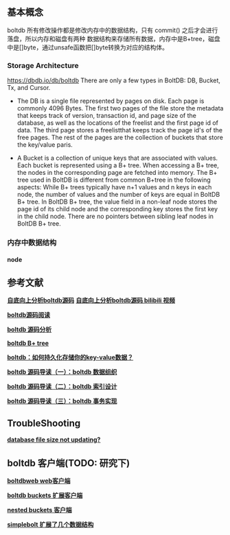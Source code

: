 





## 基本概念
boltdb 所有修改操作都是修改内存中的数据结构，只有 commit() 之后才会进行落盘，所以内存和磁盘有两种
数据结构来存储所有数据，内存中是B+tree，磁盘中是[]byte，通过unsafe函数把[]byte转换为对应的结构体。

### Storage Architecture
https://dbdb.io/db/boltdb
There are only a few types in BoltDB: DB, Bucket, Tx, and Cursor. 
* The DB is a single file represented by pages on disk. Each page is commonly 4096 Bytes. 
  The first two pages of the file store the metadata that keeps track of version, transaction id, and page size of the database, 
  as well as the locations of the freelist and the first page id of data. 
  The third page stores a freelistthat keeps track the page id's of the free pages. 
  The rest of the pages are the collection of buckets that store the key/value paris. 

* A Bucket is a collection of unique keys that are associated with values. Each bucket is represented using a B+ tree. 
  When accessing a B+ tree, the nodes in the corresponding page are fetched into memory. 
  The B+ tree used in BoltDB is different from common B+tree in the following aspects: 
  While B+ trees typically have n+1 values and n keys in each node, the number of values and the number of keys are equal in BoltDB B+ tree. 
  In BoltDB B+ tree, the value field in a non-leaf node stores the page id of its child node and the corresponding key stores the first key in the child node. 
  There are no pointers between sibling leaf nodes in BoltDB B+ tree.

### 内存中数据结构

#### node





## 参考文献
**[自底向上分析boltdb源码](https://jaydenwen123.github.io/boltdb/)**
**[自底向上分析boltdb源码 bilibili 视频](https://www.bilibili.com/video/BV1Zv411G7ty?p=11)**

**[boltdb源码阅读](https://zhuanlan.zhihu.com/p/346954004)**

**[boltdb 源码分析](https://youjiali1995.github.io/storage/boltdb/)**

**[boltdb B+ tree](https://youjiali1995.github.io/database/CMU-15445/)**

**[boltdb：如何持久化存储你的key-value数据？](https://time.geekbang.org/column/article/342527)**

**[boltdb 源码导读（一）：boltdb 数据组织](https://zhuanlan.zhihu.com/p/332439403)**

**[boltdb 源码导读（二）：boltdb 索引设计](https://zhuanlan.zhihu.com/p/341416264)**

**[boltdb 源码导读（三）：boltdb 事务实现](https://zhuanlan.zhihu.com/p/363795675)**



## TroubleShooting
**[database file size not updating?](https://github.com/boltdb/bolt/issues/308)**




## boltdb 客户端(TODO: 研究下)
**[boltdbweb web客户端](https://github.com/evnix/boltdbweb)**

**[boltdb buckets 扩展客户端](https://github.com/joyrexus/buckets)**

**[nested buckets 客户端](https://github.com/abhigupta912/mbuckets)**

**[simplebolt 扩展了几个数据结构](https://github.com/xyproto/simplebolt)**

